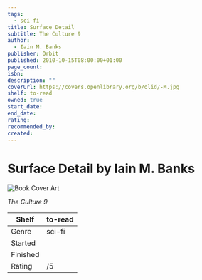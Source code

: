 ```yaml
---
tags:
  - sci-fi
title: Surface Detail
subtitle: The Culture 9
author:
  - Iain M. Banks
publisher: Orbit
published: 2010-10-15T08:00:00+01:00
page_count: 
isbn: 
description: ""
coverUrl: https://covers.openlibrary.org/b/olid/-M.jpg
shelf: to-read
owned: true
start_date: 
end_date: 
rating: 
recommended_by: 
created: 
---
```


# Surface Detail by Iain M. Banks

![Book Cover Art](https://covers.openlibrary.org/b/olid/-M.jpg)

_The Culture 9_

| Shelf | to-read |
| --- | --- |
| Genre | sci-fi |
| Started |  |
| Finished |  |
| Rating | /5 |

